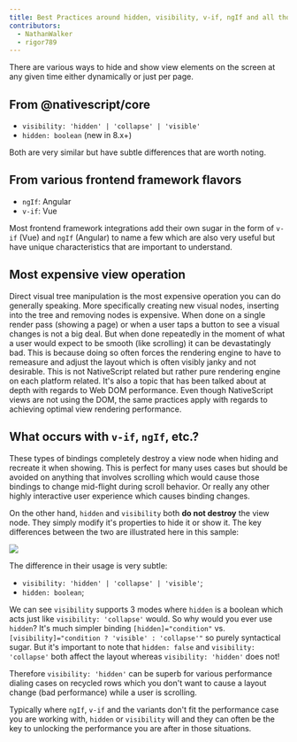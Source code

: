 ```yaml
---
title: Best Practices around hidden, visibility, v-if, ngIf and all those "if" things
contributors:
  - NathanWalker
  - rigor789
---
```


There are various ways to hide and show view elements on the screen at any given time either dynamically or just per page.

## From @nativescript/core

- `visibility: 'hidden' | 'collapse' | 'visible'`
- `hidden: boolean` (new in 8.x+)

Both are very similar but have subtle differences that are worth noting.

## From various frontend framework flavors

- `ngIf`: Angular
- `v-if`: Vue

Most frontend framework integrations add their own sugar in the form of `v-if` (Vue) and `ngIf` (Angular) to name a few which are also very useful but have unique characteristics that are important to understand.

## Most expensive view operation

Direct visual tree manipulation is the most expensive operation you can do generally speaking. More specifically creating new visual nodes, inserting into the tree and removing nodes is expensive. When done on a single render pass (showing a page) or when a user taps a button to see a visual changes is not a big deal. But when done repeatedly in the moment of what a user would expect to be smooth (like scrolling) it can be devastatingly bad. This is because doing so often forces the rendering engine to have to remeasure and adjust the layout which is often visibly janky and not desirable. This is not NativeScript related but rather pure rendering engine on each platform related. It's also a topic that has been talked about at depth with regards to Web DOM performance. Even though NativeScript views are not using the DOM, the same practices apply with regards to achieving optimal view rendering performance.

## What occurs with `v-if`, `ngIf`, etc.?

These types of bindings completely destroy a view node when hiding and recreate it when showing. This is perfect for many uses cases but should be avoided on anything that involves scrolling which would cause those bindings to change mid-flight during scroll behavior. Or really any other highly interactive user experience which causes binding changes.

On the other hand, `hidden` and `visibility` both **do not destroy** the view node. They simply modify it's properties to hide it or show it. The key differences between the two are illustrated here in this sample:

<img src="/assets/images/hidden-v-vis.gif">

The difference in their usage is very subtle:

- `visibility: 'hidden' | 'collapse' | 'visible'`;
- `hidden: boolean`;

We can see `visibility` supports 3 modes where `hidden` is a boolean which acts just like `visibility: 'collapse'` would. So why would you ever use `hidden`? It's much simpler binding `[hidden]="condition"` vs. `[visibility]="condition ? 'visible' : 'collapse'"` so purely syntactical sugar. But it's important to note that `hidden: false` and `visibility: 'collapse'` both affect the layout whereas `visibility: 'hidden'` does not!

Therefore `visibility: 'hidden'` can be superb for various performance dialing cases on recycled rows which you don't want to cause a layout change (bad performance) while a user is scrolling.

Typically where `ngIf`, `v-if` and the variants don't fit the performance case you are working with, `hidden` or `visibility` will and they can often be the key to unlocking the performance you are after in those situations.
